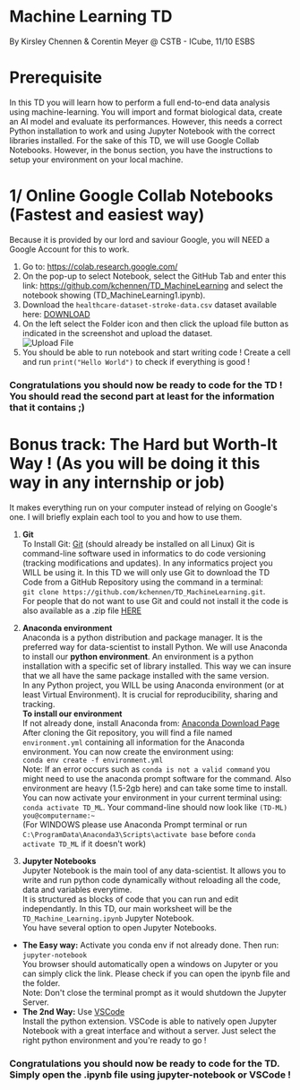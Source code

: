 # Machine Learning TD
By Kirsley Chennen & Corentin Meyer @ CSTB - ICube, 11/10 ESBS


# Prerequisite  
In this TD you will learn how to perform a full end-to-end data analysis using machine-learning. You will import and 
format biological data, create an AI model and evaluate its performances. However, this needs a correct Python 
installation to work and using Jupyter Notebook with the correct libraries installed. For the sake of this TD, 
we will use Google Collab Notebooks. However, in the bonus section, you have the instructions to setup your environment
on your local machine.

# 1/ Online Google Collab Notebooks (Fastest and easiest way)
Because it is provided by our lord and saviour Google, you will NEED a Google Account for this to work.  
1. Go to: https://colab.research.google.com/
2. On the pop-up to select Notebook, select the GitHub Tab and enter this link: https://github.com/kchennen/TD_MachineLearning 
   and select the notebook showing (TD_MachineLearning1.ipynb).
3. Download the `healthcare-dataset-stroke-data.csv` dataset available here: [DOWNLOAD](https://www.lbgi.fr/~meyer/healthcare-dataset-stroke-data.csv)
4. On the left select the Folder icon and then click the upload file button as indicated in the screenshot and upload the dataset.   
![Upload File](https://i.imgur.com/2WlyUku.png) 
5. You should be able to run notebook and start writing code ! Create a cell and run `print("Hello World")` to check if everything is good !

### **Congratulations** you should now be ready to code for the TD ! You should read the second part at least for the information that it contains ;)  

# Bonus track: The Hard but Worth-It Way ! (As you will be doing it this way in any internship or job)  
It makes everything run on your computer instead of relying on Google's one. I will briefly explain each tool to you and how to use them.  

1. **Git**  
To Install Git: [Git](https://git-scm.com/downloads) (should already be installed on all Linux)
Git is command-line software used in informatics to do code versioning (tracking modifications and updates). In any informatics project you WILL be using it. In this TD we will only use Git to download the TD Code from a GitHub Repository using the command in a terminal:   
`git clone https://github.com/kchennen/TD_MachineLearning.git`.  
For people that do not want to use Git and could not install it the code is also available as a .zip file [HERE](https://github.com/kchennen/TD_MachineLearning/archive/refs/heads/master.zip)  

2. **Anaconda environment**  
Anaconda is a python distribution and package manager. It is the preferred way for data-scientist to install Python. We will use Anaconda to install our **python environment**. An environment is a python installation with a specific set of library installed. This way we can insure that we all have the same package installed with the same version.  
In any Python project, you WILL be using Anaconda environment (or at least Virtual Environment). It is crucial for reproducibility, sharing and tracking.  
**To install our environment**  
If not already done, install Anaconda from: [Anaconda Download Page](https://www.anaconda.com/products/individual#Downloads)  
After cloning the Git repository, you will find a file named `environment.yml` containing all information for the Anaconda environment. You can now create the environment using:  
`conda env create -f environment.yml`  
Note: If an error occurs such as `conda is not a valid command` you might need to use the anaconda prompt software for the command. Also environment are heavy (1.5-2gb here) and can take some time to install.  
You can now activate your environment in your current terminal using:  
`conda activate TD_ML`. Your command-line should now look like `(TD-ML) you@computername:~`  
(For WINDOWS please use Anaconda Prompt terminal or run `C:\ProgramData\Anaconda3\Scripts\activate base` before `conda activate TD_ML` if it doesn't work)

3. **Jupyter Notebooks**  
Jupyter Notebook is the main tool of any data-scientist. It allows you to write and run python code dynamically without reloading all the code, data and variables everytime.   
It is structured as blocks of code that you can run and edit independantly. In this TD, our main worksheet will be the `TD_Machine_Learning.ipynb` Jupyter Notebook.  
You have several option to open Jupyter Notebooks.  
* **The Easy way:** Activate you conda env if not already done. Then run:   
`jupyter-notebook`  
You browser should automatically open a windows on Jupyter or you can simply click the link. Please check if you can open the ipynb file and the folder.  
Note: Don't close the terminal prompt as it would shutdown the Jupyter Server.  
* **The 2nd Way:** Use [VSCode](https://code.visualstudio.com/)  
Install the python extension. VSCode is able to natively open Jupyter Notebook with a great interface and without a server. Just select the right python environment and you're ready to go !  
### **Congratulations** you should now be ready to code for the TD. Simply open the .ipynb file using jupyter-notebook or VSCode !

